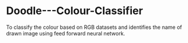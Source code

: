 # Doodle---Colour-Classifier
To classify the colour based on RGB datasets and identifies the name of drawn image using feed forward neural network.
